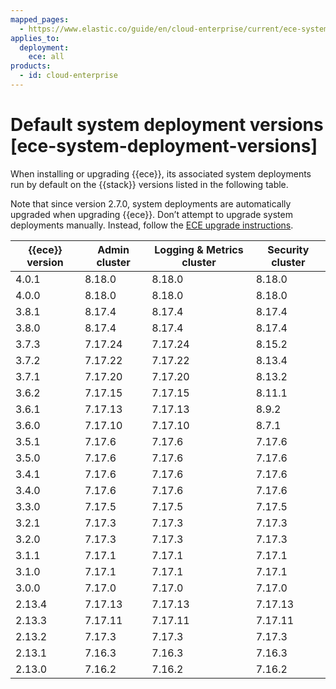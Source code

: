 ```yaml
---
mapped_pages:
  - https://www.elastic.co/guide/en/cloud-enterprise/current/ece-system-deployment-versions.html
applies_to:
  deployment:
    ece: all
products:
  - id: cloud-enterprise
---
```


# Default system deployment versions [ece-system-deployment-versions]

When installing or upgrading {{ece}}, its associated system deployments run by default on the {{stack}} versions listed in the following table.

Note that since version 2.7.0, system deployments are automatically upgraded when upgrading {{ece}}. Don’t attempt to upgrade system deployments manually. Instead, follow the [ECE upgrade instructions](../../upgrade/orchestrator/upgrade-cloud-enterprise.md).

| {{ece}} version | Admin cluster | Logging & Metrics cluster | Security cluster |
| --- | --- | --- | --- |
| 4.0.1 | 8.18.0 | 8.18.0 | 8.18.0 |
| 4.0.0 | 8.18.0 | 8.18.0 | 8.18.0 |
| 3.8.1 | 8.17.4 | 8.17.4 | 8.17.4 |
| 3.8.0 | 8.17.4 | 8.17.4 | 8.17.4 |
| 3.7.3 | 7.17.24 | 7.17.24 | 8.15.2 |
| 3.7.2 | 7.17.22 | 7.17.22 | 8.13.4 |
| 3.7.1 | 7.17.20 | 7.17.20 | 8.13.2 |
| 3.6.2 | 7.17.15 | 7.17.15 | 8.11.1 |
| 3.6.1 | 7.17.13 | 7.17.13 | 8.9.2 |
| 3.6.0 | 7.17.10 | 7.17.10 | 8.7.1 |
| 3.5.1 | 7.17.6 | 7.17.6 | 7.17.6 |
| 3.5.0 | 7.17.6 | 7.17.6 | 7.17.6 |
| 3.4.1 | 7.17.6 | 7.17.6 | 7.17.6 |
| 3.4.0 | 7.17.6 | 7.17.6 | 7.17.6 |
| 3.3.0 | 7.17.5 | 7.17.5 | 7.17.5 |
| 3.2.1 | 7.17.3 | 7.17.3 | 7.17.3 |
| 3.2.0 | 7.17.3 | 7.17.3 | 7.17.3 |
| 3.1.1 | 7.17.1 | 7.17.1 | 7.17.1 |
| 3.1.0 | 7.17.1 | 7.17.1 | 7.17.1 |
| 3.0.0 | 7.17.0 | 7.17.0 | 7.17.0 |
| 2.13.4 | 7.17.13 | 7.17.13 | 7.17.13 |
| 2.13.3 | 7.17.11 | 7.17.11 | 7.17.11 |
| 2.13.2 | 7.17.3 | 7.17.3 | 7.17.3 |
| 2.13.1 | 7.16.3 | 7.16.3 | 7.16.3 |
| 2.13.0 | 7.16.2 | 7.16.2 | 7.16.2 |

